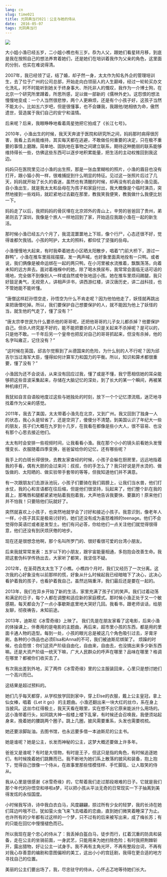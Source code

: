 ```yaml
---
lang: cn
slug: time021
title: 光阴典当行021：公主与她的侍从
date:  2016-05-07
tags: 光阴典当行
---
```

<!-- more -->
![](http://oouh9u8nz.bkt.gdipper.com//time021.jpg)

大小姐小渔已经五岁，二小姐小樵也有三岁。忝为人父，跟她们看星转月移，到底是我在按照自己的想法养育着她们，还是她们在培训着我作为父亲的角色，这里面的分别，也实在难说得清。

2007年，我已经领了证，结了婚，却孑然一身，太太作为知名外企的管理培训生，去了位于广州的公司总部，开始走向白领丽人的人生巅峰，经过一轮轮买办文化洗礼，时不时能听到她关于终身事大、所托非人的慨叹，我作为一介博士狗，在北京一个研究所里蹲着，所思所感，足以做一部新的《儒林外史》。这怨恨的想法慢慢地变成：一个人当然很悲惨，两个人更麻烦，还是有个小孩子好，这孩子当然不能太小，比如五六岁吧，但是很懂事，也不会嫌我，我跟他/她相依为命，傲然遗世，营造属于我们自己的安宁和温情。

后来呢？后来，我眼睁睁地看着周星弛把它拍成了《长江七号》。

2010年，小渔出生的时候，我天天奔波于医院和研究所之间，妈妈那时病得很厉害，我看上去尚能维持，其实每天都在逃避，不敢做任何重要的决定，只在极不重要的事情上磨蹭。简单地、固执地在事物之间建立联系，期待这种脆弱的联系能够维持得长一些，仿佛这些东西可以逐步地积累能量，把生活的主动权推回到我这边。

妈妈只在医院里见过小渔的出生照，那是一张血里糊啦的照片，小渔的眉目也没有打开，跟小猫小狗一样，很难捕捉到什么明显的特征。见过这一张照片后过了几天，妈妈就开始了长久的昏迷，虽然也有清醒的时候，却再没有机会跟小渔见面。
自小渔出生，就是我太太和岳母在为孩子和家庭付出，我大概像是个临时演员，突然地接到一些戏码，就赶紧地过去戳在那里，教我笑我便笑，教我做什么我便比划一下。

妈妈走了以后，我把妈妈的骨灰埋在北京郊外的青山上，辛劳的爸爸回了贵州，弟弟则去了深圳，我像是个旅人一样地回到了家，开始适应我跟小渔在一起的新生活。

那时候小渔已经五六个月了，我混混噩噩地上下班，像个行尸，心态还很不好，觉得谁都欠我钱。小孩的呵护，太太的照料，都仰仗了坚强的岳母。

小渔慢慢地大起来，有时我牵着她去小区晒太阳散步，唱着“门前大桥下，游过一群鸭”，小渔在推车里摇摇摆摆，发一两声喊，也好象里面真地拴有一只鸭。或者说，我们俩像是被命运绑在一起的两只鸭，在小河里被水流推着，飘飘荡荡，向着未知的远方奔去。面对着襁褓中的她，除了喝水换尿布，我常常会面临无话可话的境地，完全做不到像别人一样或自然或夸张地逗小孩。她在推车里烦闷踢腿，我只好鼓足勇气，无视旁人，讲相声评书，讲西游红楼，讲汉唐历史，讲二战科技，也不管她能不能听懂。

“唐僧这样赶孙悟空走，孙悟空为什么不肯走呢？因为他怕他走了，妖怪就再跳出来把唐僧吃掉。所以，我们要保护自己想要保护的人，就不能因为他上了妖怪的当，就生他的气走了，懂了没有？”

“唐太宗李世民为什么要杀他的哥哥呢，还把他哥哥的儿子女儿都杀掉？他要保护自己。但杀人终究是不好的，能不能把要杀的人只是关起来不杀掉呢？是可以的，只是他不敢。一千年后另一个皇帝也把反对自己的哥哥抓起来，但没有杀掉，他的名字叫雍正，记住没有？”

“这时候在英国，邱吉尔觉察到了从德国来的危险，为什么别的人不行呢？因为邱吉尔当过海军大臣，懂得如何计算军力和国力的平衡。所以，知识和算术都很重要，懂了没有？”

小渔因为还不会说话，从来没有回应过我，懂了或是不懂，我宁愿相信她的耳朵能够把这些音波采集起来，存储在大脑记忆的深处，到了长大的某一个瞬间，再被某种机缘打开。

我犹如自言自语般地度过这些与她独处的时刻，放下一个个记忆漂流瓶，迷茫地寻找着作为父亲的感觉。

2011年，我去了美国，太太带着小渔先在北京，又到广州。我又回到了独身一人的状态，我心头是轻省了，还是空洞了，傻傻分不清楚。到美国认识了年纪大一些的朋友，孩子们大概在九岁到十几岁，在我看在都像是些小大人，很不容易、也没有那个心思去接近他们。

太太有时会安排一些视频时间，让我看看小渔。我在那个小小的镜头前看她头发慢慢变长、衣服随着四季变换，爸爸留给你的记忆，还有哪些呢？

我手上的白斑长得很快，去教友家查经的时候，小孩子会躲在厨房里，远远地指着我的手看，偶有大胆的会过来问：叔叔，你的手怎么了？我只好说是开水烫的、做饭做的、太阳晒的、做实验带手套带的等等，但我知道他们并不满意。

有一次跟朋友们去游泳池玩，小孩子们要骑在我们肩膀上，让我们当水兽，他们打水仗，我的心和言语都在往后缩，但是他们很坚持，玩起来了，他们整个趴在我的肩上，那嘴唇和腿都紧紧地贴着我抱着我，大声地告诉我要快、要赢的！原来他们并不怕我！只要陪他们玩就好了。

突然就喜欢上小孩子，也突然地就学会了讨好和接近小孩子。我意识到，像老年人一样，小孩子其实是极易讨好的，她们还没有成为喜怒难辨的teenage。他们不会觉得你英语烂或者是发型土。他们有问必答，你给他们一点关注他们就觉得很得意，他们还没有到厌烦厌倦的地步。

现在还是很想念他啊，那个名叫所罗门的、很好看很可爱的台湾小朋友。

后来我就常常发表：五岁以下的小朋友，跟宇宙能量相通，多抱抱会改善生命。我把这套伪科学传扬出去，大家听了都笑，我坚信不疑。

2012年，在圣荷西太太生下了小樵。小樵四个月时，我们又经历了一次分离。这次我的心好象没有以前那样的慌，好象从什么时候起我已经暗暗下了决心，这决心看护着我的孩子，也看护着我自己，虽然远隔重洋，我们最后还是要在一起的。

2013年，我们在异乡开始了新的生活，家里充满了孩子们的笑声。我们过着动荡和满足的日子，每个人都在调整和适应新的家庭模式。那时候小渔正处于又一个敏感期，每天都会为了一点小事歇斯底里地大哭好几回。我看书，跟老师谈话，给朋友聊，彻夜祷告，未知前途。

2013年，迪斯尼《冰雪奇缘》上映了。
我们先是在朋友家看了这电影，后来小渔的体操课上，伴奏用的是电影的主题曲，再后来，超市里小孩的东西，都是用的里面卡通人物的造型。每到一处，小孩的眼光总是被这几个角色吸引过去，牙膏牙刷，各种的小饰品也必须Elsa和Anna的不可，我们被迪斯尼绑架了。
烦躁的时候，也会怨恨：你们这资产阶级自由化，自由来，自由去，也没搞出来多少新东西嘛。还是大资产阶级一统天下嘛，广大人民群众的呼声在哪里？品味在哪里？格调在哪里？都被你们收买去了。

有次我出差到外地，买了两件《冰雪奇缘》里的公主服装回来，心里只是想讨她们一个高兴而已。

这结果是超过预料的。

她们几乎每天都穿，从学校放学回到家中，穿上Else的衣服，戴上公主皇冠，拿上仙女棒，唱着《Let it go》 的主题曲。小渔还翻出来一块大红的丝巾，系在身上当披风。这丝巾红得极土，我天天看在眼里，实在想不出它原来能派什么用场的。这小渔带着行头，如同跳大神一般楼上楼下乱窜，有时候还会召唤我，我便须站起身来，挽着她的腰跳两个圈子。跳上几圈，披风需要重系，头发也需要梳梳。

她还要涂脚趾油。去图书馆，也永远要多借一本迪斯尼的公主书。

她是谁呢？她是公主，长发而神秘的公主，这梦大概还要做上许多年。

爸爸又是谁呢？有时是大怪物，有时是王子，但这只是指的角色，有时候追逐她们，有时候挽着她们跳舞而已。我不断地为她们系上散落的披风和装备，抱上抱下，觉得自己很像一个侍从，在故事里那些怪模怪样、手忙脚乱、让人取笑的侍从。

我从心里是很感谢《冰雪奇缘》的，它帮着我们走过那段艰难的日子。它就是我们那个年代的孙悟空和哆啦a梦，可以把小孩从平淡无奇的日常现实一下子抽离到美得发炫的永恒国度。

小时候我写诗，诗中我白衣白马，风度翩翩，掠过所有少女的轻梦，我的长诗在她们耳边吟哦不已，犹如萤火虫飞来飞去唱着的恋曲，直到她们微笑着睡深了为止。也许所有的少年都有过这样的一个梦，只不过有的后来被写出来，成了梅长苏；有的只能在回忆中慢慢褪色而已。

所以我现在是个忠心的侍从了：我丢掉白盔白马，徒步而行，扛着沉重的防具和装备，走在公主的坐骑前面，一身武艺，只能用来为她扫除危险；有时我把荆棘斩开，露出猎物，好让公主一试身手。我不再有主角光环，不再有整段台词，不再有对我心存善意的编剧和意图偏袒的美工，这出小小的宫廷剧，我得在更合适的地方寻找自己的位置。

美丽的公主们要出场了，我，尽忠驻守的侍从，心怀忐忑地等待她们长大。